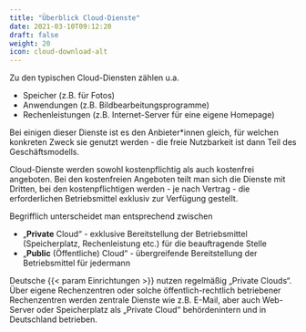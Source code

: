 ```yaml
---
title: "Überblick Cloud-Dienste"
date: 2021-03-10T09:12:20
draft: false
weight: 20
icon: cloud-download-alt
---
```

Zu den typischen Cloud-Diensten zählen u.a.

- Speicher (z.B. für Fotos)
- Anwendungen (z.B. Bildbearbeitungsprogramme)
- Rechenleistungen (z.B. Internet-Server für eine eigene Homepage)

Bei einigen dieser Dienste ist es den Anbieter*innen gleich, für welchen konkreten Zweck sie genutzt werden - die freie Nutzbarkeit ist dann Teil des Geschäftsmodells.

Cloud-Dienste werden sowohl kostenpflichtig als auch kostenfrei angeboten. Bei den kostenfreien Angeboten teilt man sich die Dienste mit Dritten, bei den kostenpflichtigen werden - je nach Vertrag - die erforderlichen Betriebsmittel exklusiv zur Verfügung gestellt.

Begrifflich unterscheidet man entsprechend zwischen

- „**Private** Cloud“ - exklusive Bereitstellung der Betriebsmittel (Speicherplatz, Rechenleistung etc.) für die beauftragende Stelle
- „**Public** (Öffentliche) Cloud“ - übergreifende Bereitstellung der Betriebsmittel für jedermann

Deutsche {{< param Einrichtungen >}} nutzen regelmäßig „Private Clouds“. Über eigene Rechenzentren oder solche öffentlich-rechtlich betriebener Rechenzentren werden zentrale Dienste wie z.B. E-Mail, aber auch Web-Server oder Speicherplatz als „Private Cloud“ behördenintern und in Deutschland betrieben.